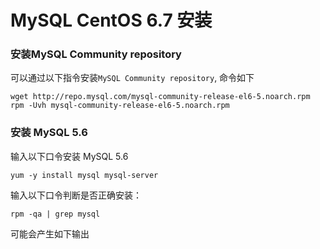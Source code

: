 # MySQL CentOS 6.7 安装

### 安装MySQL Community repository

可以通过以下指令安装`MySQL Community repository`, 命令如下

```
wget http://repo.mysql.com/mysql-community-release-el6-5.noarch.rpm
rpm -Uvh mysql-community-release-el6-5.noarch.rpm
```

### 安装 MySQL 5.6

输入以下口令安装 MySQL 5.6

```
yum -y install mysql mysql-server
```
输入以下口令判断是否正确安装： 

```
rpm -qa | grep mysql
```

可能会产生如下输出

```

```
